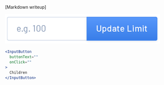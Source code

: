 [Markdown writeup]

<img src="public/images/components/InputButton/1.png" alt="InputButton 1" style="max-width: 100%;" /><br />

```jsx
<InputButton
  buttonText=""
  onClick=""
>
  Children
</InputButton>
```
